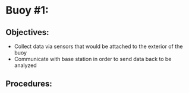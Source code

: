# Buoy #1:
## Objectives:
* Collect data via sensors that would be attached to the exterior of the buoy
* Communicate with base station in order to send data back to be analyzed

## Procedures:

###
